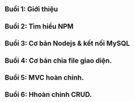 ## Buổi 1: Giới thiệu
## Buổi 2: Tìm hiểu NPM
## Buổi 3: Cơ bản Nodejs & kết nối MySQL
## Buổi 4: Cơ bản chia file giao diện.
## Buổi 5: MVC hoàn chỉnh.
## Buổi 6: Hhoàn chỉnh CRUD.